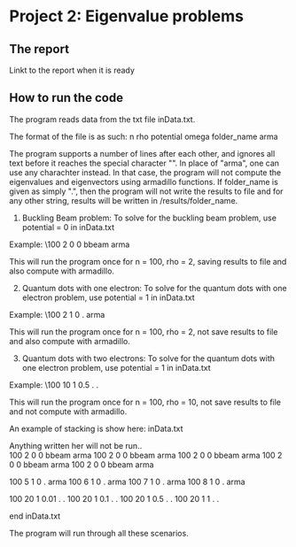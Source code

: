 # Project 2: Eigenvalue problems

## The report

Linkt to the report when it is ready

## How to run the code
The program reads data from the txt file inData.txt.

The format of the file is as such:
n rho potential omega folder_name arma

The program supports a number of lines after each other, and ignores all text before it reaches the special character "\". In place of "arma", one can use any charachter instead. In that case, the program will not compute the eigenvalues and eigenvectors using armadillo functions. If folder_name is given as simply ".", then the program will not write the results to file and for any other string, results will be written in /results/folder_name.

1. Buckling Beam problem:
  To solve for the buckling beam problem, use potential = 0 in inData.txt
  
  Example:
    \100 2 0 0 bbeam arma
   
  This will run the program once for n = 100, rho = 2, saving results to file and also compute with armadillo.

2. Quantum dots with one electron:
  To solve for the quantum dots with one electron problem, use potential = 1 in inData.txt
  
  Example:
    \100 2 1 0 . arma
   
  This will run the program once for n = 100, rho = 2, not save results to file and also compute with armadillo.


3. Quantum dots with two electrons: 
  To solve for the quantum dots with one electron problem, use potential = 1 in inData.txt
  
  Example:
    \100 10 1 0.5 . .
   
  This will run the program once for n = 100, rho = 10, not save results to file and not compute with armadillo.
 
An example of stacking is show here:
inData.txt

Anything written her will not be run..
\
100 2 0 0 bbeam arma
100 2 0 0 bbeam arma
100 2 0 0 bbeam arma
100 2 0 0 bbeam arma
100 2 0 0 bbeam arma

100 5 1 0 . arma
100 6 1 0 . arma
100 7 1 0 . arma
100 8 1 0 . arma

100 20 1 0.01 . .
100 20 1 0.1 . .
100 20 1 0.5 . .
100 20 1 1 . .

end inData.txt

The program will run through all these scenarios.
